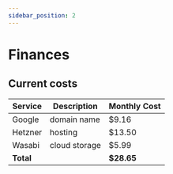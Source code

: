 ```yaml
---
sidebar_position: 2
---
```


# Finances

## Current costs

| Service   | Description   | Monthly Cost |
|-----------|---------------|--------------|
| Google    | domain name   | $9.16        |
| Hetzner   | hosting       | $13.50       |
| Wasabi    | cloud storage | $5.99        |
| **Total** |               | **$28.65**   |